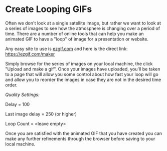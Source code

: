 # Create Looping GIFs

Often we don't look at a single satellite image, but rather we want to
look at a series of images to see how the atmosphere is changing over a
period of time. There are a number of online tools that can help you
make an animated GIF to have a "loop" of image for a presentation or
website.

Any easy site to use is [ezgif.com](https://ezgif.com/maker) and here is the direct link:
<https://ezgif.com/maker>

Simply browse for the series of images on your local machine, the click
"Upload and make a gif". Once your images have uploaded, you'll be taken
to a page that will allow you some control about how fast your loop will
go and allow you to reorder the images in case they are not in the
desired time order.

*Quality Settings:*

Delay = 100

Last image delay = 250 (or higher)

Loop Count = \<leave empty\>

Once you are satisfied with the animated GIF that you have created you
can make any further refinements through the browser before saving to
your local machine.
